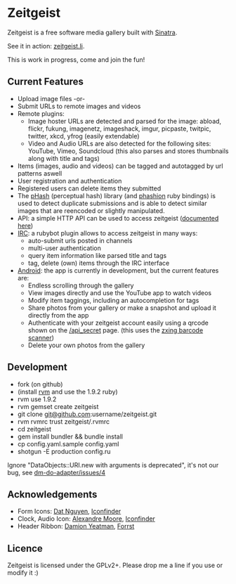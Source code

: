 Zeitgeist
=========

Zeitgeist is a free software media gallery built with [Sinatra](http://www.sinatrarb.com).

See it in action: [zeitgeist.li](http://zeitgeist.li).

This is work in progress, come and join the fun!


Current Features
----------------

* Upload image files -or-
* Submit URLs to remote images and videos
* Remote plugins:
  * Image hoster URLs are detected and parsed for the image: abload, flickr, fukung, imagenetz, imageshack, imgur, picpaste, twitpic, twitter, xkcd, yfrog (easily extendable)
  * Video and Audio URLs are also detected for the following sites: YouTube, Vimeo, Soundcloud (this also parses and stores thumbnails along with title and tags)
* Items (images, audio and videos) can be tagged and autotagged by url patterns aswell
* User registration and authentication
* Registered users can delete items they submitted
* The [pHash](http://www.phash.org/) (perceptual hash) library (and [phashion](https://github.com/mperham/phashion) ruby bindings) is used to detect duplicate submissions and is able to detect similar images that are reencoded or slightly manipulated.
* API: a simple HTTP API can be used to access zeitgeist ([documented here](https://github.com/jessor/zeitgeist/wiki/API-Documentation))
* [IRC](https://github.com/4poc/rbot-plugins/blob/master/zg.rb): a rubybot plugin allows to access zeitgeist in many ways:
  * auto-submit urls posted in channels
  * multi-user authentication
  * query item information like parsed title and tags
  * tag, delete (own) items through the IRC interface
* [Android](https://github.com/4poc/zeitgeist-android): the app is currently in development, but the current features are:
  * Endless scrolling through the gallery
  * View images directly and use the YouTube app to watch videos
  * Modify item taggings, including an autocompletion for tags
  * Share photos from your gallery or make a snapshot and upload it directly from the app
  * Authenticate with your zeitgeist account easily using a qrcode shown on the [/api_secret](http://zeitgeist.li/api_secret) page. (this uses the [zxing barcode scanner](http://code.google.com/p/zxing))
  * Delete your own photos from the gallery

Development
-----------

* fork (on github)
* (install [rvm](http://rvm.beginrescueend.com/) and use the 1.9.2 ruby)
* rvm use 1.9.2
* rvm gemset create zeitgeist
* git clone git@github.com:username/zeitgeist.git
* rvm rvmrc trust zeitgeist/.rvmrc
* cd zeitgeist
* gem install bundler && bundle install
* cp config.yaml.sample config.yaml
* shotgun -E production config.ru

Ignore "DataObjects::URI.new with arguments is deprecated", it's not our bug, see [dm-do-adapter/issues/4](https://github.com/datamapper/dm-do-adapter/issues/4)


Acknowledgements
----------------

* Form Icons: [Dat Nguyen](http://splashyfish.com/), [Iconfinder](http://www.iconfinder.com/search/?q=iconset%3AsplashyIcons)
* Clock, Audio Icon: [Alexandre Moore](http://sa-ki.deviantart.com/), [Iconfinder](http://www.iconfinder.com/search/?q=iconset%3Anuove)
* Header Ribbon: [Damion Yeatman](http://twitter.com/#!/DamYeatman), [Forrst](http://forrst.com/posts/CSS3_Ribbon-DcL)


Licence
-------

Zeitgeist is licensed under the GPLv2+. Please drop me a line if you use or modify it :)
